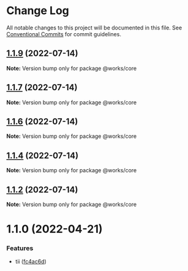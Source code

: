 # Change Log

All notable changes to this project will be documented in this file.
See [Conventional Commits](https://conventionalcommits.org) for commit guidelines.

## [1.1.9](https://8.141.175.228/liushuhao/framework/compare/@works/core@1.1.7...@works/core@1.1.9) (2022-07-14)

**Note:** Version bump only for package @works/core





## [1.1.7](https://8.141.175.228/liushuhao/framework/compare/@works/core@1.1.6...@works/core@1.1.7) (2022-07-14)

**Note:** Version bump only for package @works/core





## [1.1.6](https://8.141.175.228/liushuhao/framework/compare/@works/core@1.1.4...@works/core@1.1.6) (2022-07-14)

**Note:** Version bump only for package @works/core





## [1.1.4](https://8.141.175.228/liushuhao/framework/compare/@works/core@1.1.2...@works/core@1.1.4) (2022-07-14)

**Note:** Version bump only for package @works/core





## [1.1.2](https://8.141.175.228/liushuhao/framework/compare/@works/core@1.1.0...@works/core@1.1.2) (2022-07-14)

**Note:** Version bump only for package @works/core





# 1.1.0 (2022-04-21)


### Features

* tii ([fc4ac6d](https://8.141.175.228/liushuhao/framework/commits/fc4ac6de231a1e8a7da7a334d77719c950f46bf0))
